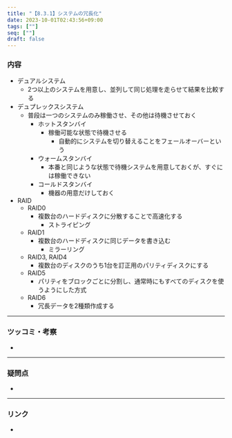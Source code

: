 ```yaml
---
title: "【8.3.1】システムの冗長化"
date: 2023-10-01T02:43:56+09:00
tags: [""]
seq: [""]
draft: false
---
```


### 内容
- デュアルシステム
  - 2つ以上のシステムを用意し、並列して同じ処理を走らせて結果を比較する
- デュプレックスシステム
  - 普段は一つのシステムのみ稼働させ、その他は待機させておく
    - ホットスタンバイ
      - 稼働可能な状態で待機させる
        - 自動的にシステムを切り替えることをフェールオーバーという
    - ウォームスタンバイ
      - 本番と同じような状態で待機システムを用意しておくが、すぐには稼働できない
    - コールドスタンバイ
      - 機器の用意だけしておく
- RAID
  - RAID0
    - 複数台のハードディスクに分散することで高速化する
      - ストライピング
  - RAID1
    - 複数台のハードディスクに同じデータを書き込む
      - ミラーリング
  - RAID3, RAID4
    - 複数台のディスクのうち1台を訂正用のパリティディスクにする
  - RAID5
    - パリティをブロックごとに分割し、通常時にもすべてのディスクを使うようにした方式
  - RAID6
    - 冗長データを2種類作成する

---
### ツッコミ・考察
- 

---
### 疑問点
- 


---
### リンク
- 